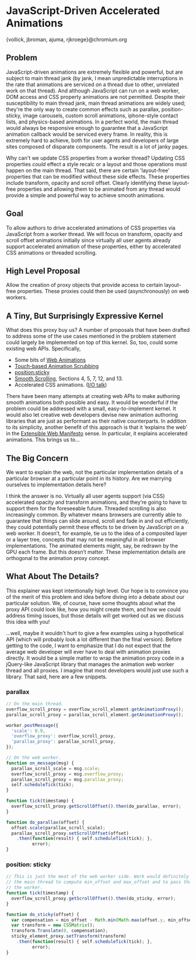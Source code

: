 JavaScript-Driven Accelerated Animations
===============
{vollick, jbroman, ajuma, rjkroege}@chromium.org

Problem
-------
JavaScript-driven animations are extremely flexible and powerful, but are subject to main thread jank (by jank, I mean unpredictable interruptions in the rate that animations are serviced on a thread due to other, unrelated work on that thread). And although JavaScript can run on a web worker, DOM access and CSS property animations are not permitted. Despite their susceptibility to main thread jank, main thread animations are widely used; they're the only way to create common effects such as parallax, position-sticky, image carousels, custom scroll animations, iphone-style contact lists, and physics-based animations. In a perfect world, the main thread would always be responsive enough to guarantee that a JavaScript animation callback would be serviced every frame. In reality, this is extremely hard to achieve, both for user agents and developers of large sites composed of disparate components. The result is a lot of janky pages.

Why can't we update CSS properties from a worker thread? Updating CSS properties _could_ effect a style recalc or a layout and those operations must happen on the main thread. That said, there are certain 'layout-free' properties that can be modified without these side effects. These properties include transform, opacity and scroll offset. Clearly identifying these layout-free properties and allowing them to be animated from any thread would provide a simple and powerful way to achieve smooth animations.

Goal
----
To allow authors to drive accelerated animations of CSS properties via JavaScript from a worker thread. We will focus on transform, opacity and scroll offset animations initially since virtually all user agents already support accelerated animation of these properties, either by accelerated CSS animations or threaded scrolling.

High Level Proposal
-------------------
Allow the creation of proxy objects that provide access to certain layout-free properties. These proxies could then be used (asynchronously) on web workers.

A Tiny, But Surprisingly Expressive Kernel
------------------------------------------
What does this proxy buy us? A number of proposals that have been drafted to address some of the use cases mentioned in the problem statement could largely be implemented on top of this kernel. So, too, could some existing web APIs. Specifically,

 - Some bits of [Web Animations](http://dev.w3.org/fxtf/web-animations/)
 - [Touch-based Animation Scrubbing](https://docs.google.com/document/d/1vRUo_g1il-evZs975eNzGPOuJS7H5UBxs-iZmXHux48/edit)
 - [position:sticky](http://updates.html5rocks.com/2012/08/Stick-your-landings-position-sticky-lands-in-WebKit)
 - [Smooth Scrolling](http://dev.w3.org/csswg/cssom-view/), Sections 4, 5, 7, 12, and 13.
 - Accelerated CSS animations. ([I/O talk](http://www.youtube.com/watch?v=hAzhayTnhEI))

There have been many attempts at creating web APIs to make authoring smooth animations both possible and easy. It would be wonderful if the problem could be addressed with a small, easy-to-implement kernel. It would also let creative web developers devise new animation authoring libraries that are just as performant as their native counterparts. In addition to its simplicity, another benefit of this approach is that it ‘explains the web’ in the [Extensible Web Manifesto](extensiblewebmanifesto.org) sense. In particular, it explains accelerated animations. This brings us to...

The Big Concern
---------------
We want to explain the web, not the particular implementation details of a particular browser at a particular point in its history. Are we marrying ourselves to implementation details here?

I think the answer is no. Virtually all user agents support (via CSS) accelerated opacity and transform animations, and they’re going to have to support them for the foreseeable future. Threaded scrolling is also increasingly common. By whatever means browsers are currently able to guarantee that things can slide around, scroll and fade in and out efficiently, they could potentially permit these effects to be driven by JavaScript on a web worker. It doesn’t, for example, tie us to the idea of a composited layer or a layer tree, concepts that may not be meaningful in all browser implementations. The animated elements might, say, be redrawn by the GPU each frame. But this doesn’t matter. These implementation details are orthogonal to the animation proxy concept.

What About The Details?
-----------------------
This explainer was kept intentionally high level. Our hope is to convince you of the merit of this problem and idea before diving into a debate about our particular solution. We, of course, have some thoughts about what the proxy API could look like, how you might create them, and how we could address timing issues, but those details will get worked out as we discuss this idea with you!

...well, maybe it wouldn't hurt to give a few examples using a hypothetical API (which will probably look a lot different than the final version). Before getting to the code, I want to emphasize that I do not expect that the average web developer will ever have to deal with animation proxies directly. It would be a simple matter to wrap the animation proxy code in a jQuery-like JavaScript library that manages the animation web worker thread and all proxies. I imagine that most developers would just use such a library. That said, here are a few snippets.

### parallax
```JavaScript
// On the main thread.
overflow_scroll_proxy = overflow_scroll_element.getAnimationProxy();
parallax_scroll_proxy = parallax_scroll_element.getAnimationProxy();

worker.postMessage({
  'scale': 0.9,
  'overflow_proxy': overflow_scroll_proxy,
  'parallax_proxy': parallax_scroll_proxy,
});

// On the web worker.
function on_message(msg) {
  parallax_scroll_scale = msg.scale;
  overflow_scroll_proxy = msg.overflow_proxy;
  parallax_scroll_proxy = msg.parallax_proxy;
  self.scheduleTick(tick);
}

function tick(timestamp) {
  overflow_scroll_proxy.getScrollOffset().then(do_parallax, error);
}

function do_parallax(offset) {
  offset.scale(parallax_scroll_scale);
  parallax_scroll_proxy.setScrollOffset(offset)
    .then(function(result) { self.scheduleTick(tick); },
          error);
}
```

### position: sticky
```JavaScript
// This is just the meat of the web worker side. Work would definitely need to be done on
// the main thread to compute min_offset and max_offset and to pass that information to
// the worker.
function tick(timestamp) {
  overflow_scroll_proxy.getScrollOffset().then(do_sticky, error);
}

function do_sticky(offset) {
  var compensation = min_offset - Math.min(Math.max(offset.y, min_offset), max_offset);
  var transform = new CSSMatrix();
  transform.Translate(0, compensation);
  sticky_element_proxy.setTransform(transform)
    .then(function(result) { self.scheduleTick(tick); },
          error);
}
```
